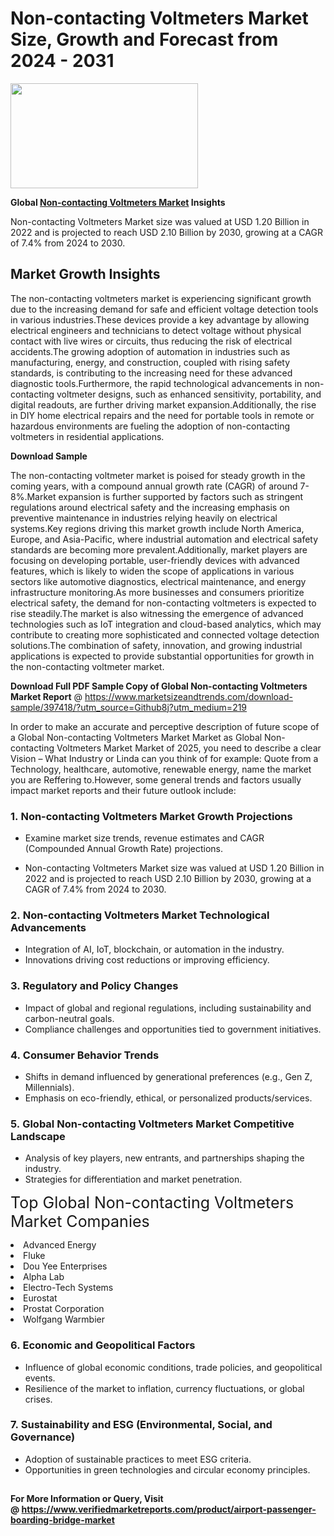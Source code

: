 <H1>Non-contacting Voltmeters Market Size, Growth and Forecast from 2024 - 2031</H1><img class="aligncenter size-medium wp-image-584254" src="https://thirdeyenews.in/wp-content/uploads/2024/09/Global-Market-Research-300x168.jpeg" alt="" width="300" height="168" /><p><strong>Global&nbsp;<a href="https://www.marketsizeandtrends.com/download-sample/397418/?utm_source=Github8j?utm_medium=219">Non-contacting Voltmeters Market</a> Insights</strong></p><p>Non-contacting Voltmeters Market size was valued at USD 1.20 Billion in 2022 and is projected to reach USD 2.10 Billion by 2030, growing at a CAGR of 7.4% from 2024 to 2030.</p><p><h2>Market Growth Insights</h2> <p>The non-contacting voltmeters market is experiencing significant growth due to the increasing demand for safe and efficient voltage detection tools in various industries.These devices provide a key advantage by allowing electrical engineers and technicians to detect voltage without physical contact with live wires or circuits, thus reducing the risk of electrical accidents.The growing adoption of automation in industries such as manufacturing, energy, and construction, coupled with rising safety standards, is contributing to the increasing need for these advanced diagnostic tools.Furthermore, the rapid technological advancements in non-contacting voltmeter designs, such as enhanced sensitivity, portability, and digital readouts, are further driving market expansion.Additionally, the rise in DIY home electrical repairs and the need for portable tools in remote or hazardous environments are fueling the adoption of non-contacting voltmeters in residential applications.</p> <p><strong>Download Sample</strong></p> <p>The non-contacting voltmeter market is poised for steady growth in the coming years, with a compound annual growth rate (CAGR) of around 7-8%.Market expansion is further supported by factors such as stringent regulations around electrical safety and the increasing emphasis on preventive maintenance in industries relying heavily on electrical systems.Key regions driving this market growth include North America, Europe, and Asia-Pacific, where industrial automation and electrical safety standards are becoming more prevalent.Additionally, market players are focusing on developing portable, user-friendly devices with advanced features, which is likely to widen the scope of applications in various sectors like automotive diagnostics, electrical maintenance, and energy infrastructure monitoring.As more businesses and consumers prioritize electrical safety, the demand for non-contacting voltmeters is expected to rise steadily.The market is also witnessing the emergence of advanced technologies such as IoT integration and cloud-based analytics, which may contribute to creating more sophisticated and connected voltage detection solutions.The combination of safety, innovation, and growing industrial applications is expected to provide substantial opportunities for growth in the non-contacting voltmeter market.</p> <p><span class=""><strong>Download Full PDF Sample Copy of Global Non-contacting Voltmeters Market Report</strong> @ <a href="https://www.marketsizeandtrends.com/download-sample/397418/?utm_source=Github8j?utm_medium=219" target="_blank">https://www.marketsizeandtrends.com/download-sample/397418/?utm_source=Github8j?utm_medium=219</a></span></p><p>In order to make an accurate and perceptive description of future scope of a Global&nbsp;Non-contacting Voltmeters Market Market as Global&nbsp;Non-contacting Voltmeters Market Market of 2025, you need to describe a clear Vision &ndash; What Industry or Linda can you think of for example: Quote from a Technology, healthcare, automotive, renewable energy, name the market you are Reffering to.However, some general trends and factors usually impact market reports and their future outlook include:</p><h3>1.&nbsp;<strong>Non-contacting Voltmeters Market Growth Projections</strong></h3><ul><li>Examine market size trends, revenue estimates and CAGR (Compounded Annual Growth Rate) projections.</li><li><p>Non-contacting Voltmeters Market size was valued at USD 1.20 Billion in 2022 and is projected to reach USD 2.10 Billion by 2030, growing at a CAGR of 7.4% from 2024 to 2030.</p></li></ul><h3>2.&nbsp;<strong>Non-contacting Voltmeters Market Technological Advancements</strong></h3><ul><li>Integration of AI, IoT, blockchain, or automation in the industry.</li><li>Innovations driving cost reductions or improving efficiency.</li></ul><h3>3.&nbsp;<strong>Regulatory and Policy Changes</strong></h3><ul><li>Impact of global and regional regulations, including sustainability and carbon-neutral goals.</li><li>Compliance challenges and opportunities tied to government initiatives.</li></ul><h3>4.&nbsp;<strong>Consumer Behavior Trends</strong></h3><ul><li>Shifts in demand influenced by generational preferences (e.g., Gen Z, Millennials).</li><li>Emphasis on eco-friendly, ethical, or personalized products/services.</li></ul><h3>5.&nbsp;<strong>Global Non-contacting Voltmeters Market Competitive Landscape</strong></h3><ul><li>Analysis of key players, new entrants, and partnerships shaping the industry.</li><li>Strategies for differentiation and market penetration.</li></ul><p data-pm-slice="1 1 []"><span style="color: inherit; font-family: inherit; font-size: 25px;">Top Global Non-contacting Voltmeters Market Companies</span></p><div class="" data-test-id=""><p><li>Advanced Energy</li><li> Fluke</li><li> Dou Yee Enterprises</li><li> Alpha Lab</li><li> Electro-Tech Systems</li><li> Eurostat</li><li> Prostat Corporation</li><li> Wolfgang Warmbier</li></p></div><h3>6.&nbsp;<strong>Economic and Geopolitical Factors</strong></h3><ul><li>Influence of global economic conditions, trade policies, and geopolitical events.</li><li>Resilience of the market to inflation, currency fluctuations, or global crises.</li></ul><h3>7.&nbsp;<strong>Sustainability and ESG (Environmental, Social, and Governance)</strong></h3><ul><li>Adoption of sustainable practices to meet ESG criteria.</li><li>Opportunities in green technologies and circular economy principles.</li></ul><h2><strong style="font-size: 14px;">For More Information or Query, Visit @&nbsp;</strong><a style="background-color: #ffffff; font-size: 14px;" href="https://www.marketsizeandtrends.com/report/non-contacting-voltmeters-market/" target="_blank">https://www.verifiedmarketreports.com/product/airport-passenger-boarding-bridge-market</a></h2>